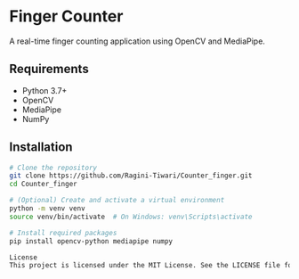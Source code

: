 # Finger Counter

A real-time finger counting application using OpenCV and MediaPipe.

## Requirements
- Python 3.7+
- OpenCV
- MediaPipe
- NumPy
## Installation

```sh
# Clone the repository
git clone https://github.com/Ragini-Tiwari/Counter_finger.git
cd Counter_finger

# (Optional) Create and activate a virtual environment
python -m venv venv
source venv/bin/activate  # On Windows: venv\Scripts\activate

# Install required packages
pip install opencv-python mediapipe numpy

License
This project is licensed under the MIT License. See the LICENSE file for details.
